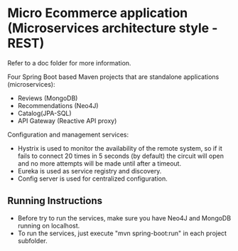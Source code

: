 # Micro Ecommerce application (Microservices architecture style - REST)

Refer to a doc folder for more information.

 Four Spring Boot based Maven projects that are standalone applications (microservices):
   - Reviews (MongoDB)
   - Recommendations (Neo4J)
   - Catalog(JPA-SQL)
   - API Gateway (Reactive API proxy)

Configuration and management services:
  - Hystrix is used to monitor the availability of the remote system, so if it fails to connect 20 times in 5 seconds (by default) the circuit will open and no more attempts will be made until after a timeout.
  - Eureka is used as service registry and discovery.
  - Config server is used for centralized configuration.


## Running Instructions
- Before try to run the services, make sure you have Neo4J and MongoDB running on localhost.
- To run the services, just execute "mvn spring-boot:run" in each project subfolder.